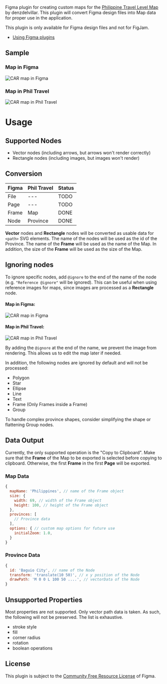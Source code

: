 Figma plugin for creating custom maps for the [Philippine Travel Level Map](https://github.com/OSSPhilippines/philippines-travel-level-map) by denzdelvillar. This plugin will convert Figma design files into Map data for proper use in the application.

This plugin is only available for Figma design files and not for FigJam.

- [Using Figma plugins](https://help.figma.com/hc/en-us/articles/360042532714-Use-plugins-in-files)

## Sample

### Map in Figma
![CAR map in Figma](https://user-images.githubusercontent.com/59113205/236890822-c1cf57a5-a894-451a-913b-cadcb403af0c.png)

### Map in Phil Travel
![CAR map in Phil Travel](https://user-images.githubusercontent.com/59113205/236890299-f89dbee4-f797-4fe1-8555-1e5c9f1c28a2.png)


# Usage
## Supported Nodes
- Vector nodes (including arrows, but arrows won't render correctly)
- Rectangle nodes (including images, but images won't render)

## Conversion

Figma | Phil Travel | Status 
----- | ----------- | ------
File  | ---         | TODO
Page  | ---         | TODO
Frame | Map         | DONE
Node  | Province    | DONE

**Vector** nodes and **Rectangle** nodes will be converted as usable data for `<path>` SVG elements. The name of the nodes will be used as the id of the Province. The name of the **Frame** will be used as the name of the Map. In addition, the size of the **Frame** will be used as the size of the Map.

## Ignoring nodes
To ignore specific nodes, add `@ignore`  to the end of the name of the node (e.g. `"Reference @ignore"` will be ignored). This can be useful when using reference images for maps, since images are processed as a **Rectangle** node.

#### Map in Figma:
![CAR map in Figma](https://user-images.githubusercontent.com/59113205/236890057-d7004407-5af2-484e-b4af-4fdb0b285d5e.png)

#### Map in Phil Travel:
![CAR map in Phil Travel](https://user-images.githubusercontent.com/59113205/236890299-f89dbee4-f797-4fe1-8555-1e5c9f1c28a2.png)

By adding the `@ignore` at the end of the name, we prevent the image from rendering. This allows us to edit the map later if needed.

In addition, the following nodes are ignored by default and will not be processed:
- Polygon
- Star
- Ellipse
- Line
- Text
- Frame (Only Frames inside a Frame)
- Group

To handle complex province shapes, consider simplifying the shape or flattening Group nodes.

## Data Output
Currently, the only supported operation is the "Copy to Clipboard". Make sure that the **Frame** of the Map to be exported is selected before copying to clipboard. Otherwise, the first **Frame** in the first **Page** will be exported.

### Map Data
```js
{
  mapName: 'Philippines', // name of the Frame object
  size: {
    width: 69, // width of the Frame object
    height: 100, // height of the Frame object
  },
  provinces: [
    // Province data
  ],
  options: { // custom map options for future use
    initialZoom: 1.0,
  }
}
```

### Province Data
```js
{
  id: 'Baguio City', // name of the Node
  transform: 'translate(10 50)', // x y position of the Node
  drawPath: 'M 0 0 L 100 50 ....', // vectorData of the Node
}
```

## Unsupported Properties
Most properties are not supported. Only vector path data is taken. As such, the following will not be preserved. The list is exhaustive.
- stroke style
- fill
- corner radius
- rotation
- boolean operations

## License
This plugin is subject to the [Community Free Resource License](https://www.figma.com/community-free-resource-license/) of Figma.
